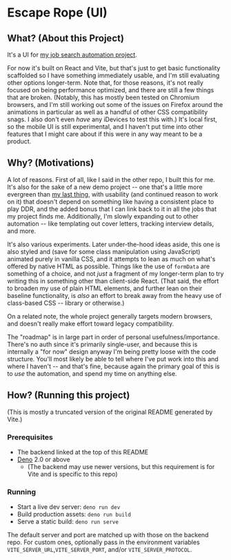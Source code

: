 # Escape Rope (UI)

## What? (About this Project)

It's a UI for [my job search automation project](https://github.com/chaosharmonic/escape-rope).

For now it's built on React and Vite, but that's just to get basic functionality scaffolded so I have something immediately usable, and I'm still evaluating other options longer-term. Note that, for those reasons, it's not really focused on being performance optimized, and there are still a few things that are broken. (Notably, this has mostly been tested on Chromium browsers, and I'm still working out some of the issues on Firefox around the animations in particular as well as a handful of other CSS compatibility snags. I also don't even *have* any iDevices to test this with.) It's local first, so the mobile UI is still experimental, and I haven't put time into other features that I might care about if this were in any way meant to be a product.

## Why? (Motivations)

A lot of reasons. First of all, like I said in the other repo, I built this for me. It's also for the sake of a new demo project -- one that's a little more evergreen than [my last thing](https://github.com/chaosharmonic/step-step-recollection), with usability (and continued reason to work on it) that doesn't depend on something like having a consistent place to play DDR, and the added bonus that I can link back to it in all the jobs that my project finds me. Additionally, I'm slowly expanding out to other automation -- like templating out cover letters, tracking interview details, and more.

It's also various experiments. Later under-the-hood ideas aside, this one is also styled and (save for some class manipulation using JavaScript) animated purely in vanilla CSS, and it attempts to lean as much on what's offered by native HTML as possible. Things like the use of `formData` are something of a choice, and not *just* a fragment of my longer-term plan to try writing this in something other than client-side React. (That said, the effort to broaden my use of plain HTML elements, and further lean on their baseline functionality, is *also* an effort to break away from the heavy use of class-based CSS -- library or otherwise.)

On a related note, the whole project generally targets modern browsers, and doesn't really make effort toward legacy compatibility.

The "roadmap" is in large part in order of personal usefulness/importance. There's no auth since it's primarily single-user, and because this is internally a "for now" design anyway I'm being pretty loose with the code structure. You'll most likely be able to tell where I've put work into this and where I haven't -- and that's fine, because again the primary goal of this is to *use* the automation, and spend my time on anything else.

## How? (Running this project)

(This is mostly a truncated version of the original README generated by Vite.)

### Prerequisites

- The backend linked at the top of this README
- [Deno](https://deno.com/) 2.0 or above 
  - (The backend may use newer versions, but this requirement is for Vite and is specific to this repo)

### Running

- Start a live dev server: `deno run dev`
- Build production assets: `deno run build`
- Serve a static build: `deno run serve`

The default server and port are matched up with those on the backend repo. For custom ones, optionally pass in the environment variables `VITE_SERVER_URL`,`VITE_SERVER_PORT`, and/or `VITE_SERVER_PROTOCOL`.

